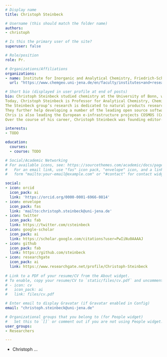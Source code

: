 ```yaml
---
# Display name
title: Christoph Steinbeck

# Username (this should match the folder name)
authors:
- christoph

# Is this the primary user of the site?
superuser: false

# Role/position
role: Pr.

# Organizations/Affiliations
organizations:
- name: Institute for Inorganic and Analytical Chemistry, Friedrich-Schiller-University Jena
  url: "https://www.chemgeo.uni-jena.de/en/faculty/institutes+and+research+centres/institute+for+inorganic+and+analytical+chemistry"

# Short bio (displayed in user profile at end of posts)
bio: Christoph Steinbeck studied chemistry at the University of Bonn, where he received his diploma and doctoral degree at the Institute of Organic Chemistry. Focus of his Ph. D. thesis was the program LUCY for computer assisted structure elucidation. In 1996, he joined the group of Prof. Clemens Richert at Tufts University in Boston, MA, USA, where he worked in the area of biomolecular NMR on the 3D structure elucidation of peptide-nucleic acid conjugates. In 1997 Christoph Steinbeck became head of the Structural Chemo- and Bioinformatics Workgroup at the newly founded Max-Planck-Institute of Chemical Ecology in Jena, Germany. In Autumn 2002 he moved to Cologne University Bioinformatics Center (CUBIC) as head of the Research Group for Molecular Informatics. In December 2003 Christoph Steinbeck received his Habilitation in Organic Chemistry from Friedrich-Schiller-University in Jena, Germany. From 2008 to 2016, Christoph was head of cheminformatics and metabolism at the European Bioinformatics Institute (EBI) in Hinxton, Cambridge, UK. During this time, his group developed open chemistry databases for the biosciences, such as ChEBI, the dictionary and ontology of Chemical Entities of Biological Interest, and the MetaboLights database, a repository and reference database for Metabolomics.
Today, Christoph Steinbeck is Professor for Analytical Chemistry, Cheminformatics and Chemometrics at the Friedrich-Schiller-University in Jena, Germany
The Steinbeck group’s research is dedicated to natural products research, the elucidation of metabolomes by means of computer-assisted structure elucidation and other prediction methods, the reconstruction of metabolic networks and algorithm development in cheminformatics.
They further help developing a number of the leading open source software packages in Chemo- and Bioinformatics, including the Chemistry Development Kit (CDK), which was co-founded by Christoph Steinbeck.
Chris is also leading the European e-infrastructure projects COSMOS (Coordination of Standards in Metabolomics) and PhenoMeNal (large scale computing with human metabolic phenotyping data), as well as the positional isomers working group of the InChI trust within the International Union of Pure and Applied Chemistry (IUPAC).
Over the course of his career, Christoph Steinbeck was founding editor-in-chief of the Journal of Cheminformatics, a director of the Metabolomics Society, chairman of the Computers-Information-Chemistry (CIC) division of the German Chemical Society, and established the German Conference on Cheminformatics. Christoph is a lifetime member of the World Association of Theoretically Oriented Chemists (WATOC),  a member of the Metabolomics Society, the German Chemical Society, as well as of various editorial boards and committees.

interests:
- TODO

education:
  courses:
  - course: TODO

# Social/Academic Networking
# For available icons, see: https://sourcethemes.com/academic/docs/page-builder/#icons
#   For an email link, use "fas" icon pack, "envelope" icon, and a link in the
#   form "mailto:your-email@example.com" or "#contact" for contact widget.

social:
- icon: orcid
  icon_pack: ai
  link: 'https://orcid.org/0000-0001-6966-0814'
- icon: envelope
  icon_pack: fas
  link: 'mailto:christoph.steinbeck@uni-jena.de'
- icon: twitter
  icon_pack: fab
  link: https://twitter.com/csteinbeck
- icon: google-scholar
  icon_pack: ai
  link: https://scholar.google.com/citations?user=PwIiNu0AAAAJ
- icon: github
  icon_pack: fab
  link: https://github.com/steinbeck
- icon: researchgate
  icon_pack: ai
  link: https://www.researchgate.net/profile/Christoph-Steinbeck
  
# Link to a PDF of your resume/CV from the About widget.
# To enable, copy your resume/CV to `static/files/cv.pdf` and uncomment the lines below.
# - icon: cv
#   icon_pack: ai
#   link: files/cv.pdf

# Enter email to display Gravatar (if Gravatar enabled in Config)
email: "christoph.steinbeck@uni-jena.de"

# Organizational groups that you belong to (for People widget)
#   Set this to `[]` or comment out if you are not using People widget.
user_groups:
- Researchers

---
```


- Christoph ...
